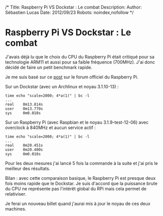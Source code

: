 /*
Title: Raspberry Pi VS Dockstar : Le combat
Description: 
Author: Sébastien Lucas
Date: 2012/09/23
Robots: noindex,nofollow
*/
# Raspberry Pi VS Dockstar : Le combat

J'avais déjà lu que le choix du CPU du Raspberry Pi était critiqué pour sa technologie ARM11 et aussi pour sa faible fréquence (700MHz). J'ai donc décidé de faire un petit benchmark rapide.

Je me suis basé sur ce [post](http://www.raspberrypi.org/phpBB3/viewtopic.php?f=63&t=16397) sur le forum officiel du Raspberry Pi.

Sur un Dockstar (avec un Archlinux et noyau 3.1.10-13) :
```
time echo "scale=2000; 4*a(1)" | bc -l
...
real    0m13.814s
user    0m13.770s
sys     0m0.010s
```

Sur un Raspberry Pi (avec Raspbian et le noyau 3.1.9-test-12-06) avec overclock à 840MHz et aucun service actif :
```
time echo "scale=2000; 4*a(1)" | bc -l
...
real    0m20.451s
user    0m20.400s
sys     0m0.010s
```

Pour les deux mesures j'ai lancé 5 fois la commande à la suite et j'ai pris le meilleur des résultats.

Bilan : avec cette comparaison basique, le Raspberry Pi est presque deux fois moins rapide que le Dockstar. Je suis d'accord que la puissance brute du CPU ne représente pas l'intérêt global du RPi mais cela permet de relativiser.

Je ferai un nouveau billet quand j'aurai mis à jour le noyau de ces deux machines.


